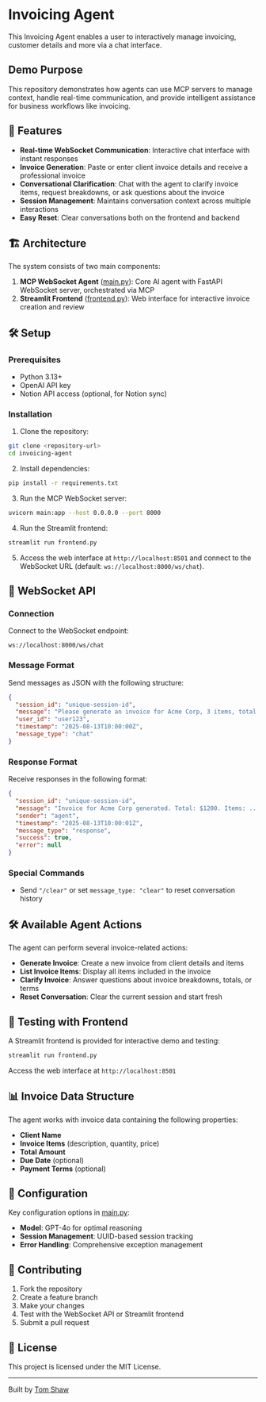 # Invoicing Agent

This Invoicing Agent enables a user to interactively manage invoicing, customer details and more via a chat interface.

## Demo Purpose

This repository demonstrates how agents can use MCP servers to manage context, handle real-time communication, and provide intelligent assistance for business workflows like invoicing.

## 🚀 Features

- **Real-time WebSocket Communication**: Interactive chat interface with instant responses
- **Invoice Generation**: Paste or enter client invoice details and receive a professional invoice
- **Conversational Clarification**: Chat with the agent to clarify invoice items, request breakdowns, or ask questions about the invoice
- **Session Management**: Maintains conversation context across multiple interactions
- **Easy Reset**: Clear conversations both on the frontend and backend

## 🏗️ Architecture

The system consists of two main components:

1. **MCP WebSocket Agent** ([main.py](main.py)): Core AI agent with FastAPI WebSocket server, orchestrated via MCP
2. **Streamlit Frontend** ([frontend.py](frontend.py)): Web interface for interactive invoice creation and review

## 🛠️ Setup

### Prerequisites

- Python 3.13+
- OpenAI API key
- Notion API access (optional, for Notion sync)


### Installation

1. Clone the repository:
  ```bash
  git clone <repository-url>
  cd invoicing-agent
  ```

2. Install dependencies:
  ```bash
  pip install -r requirements.txt
  ```

3. Run the MCP WebSocket server:
  ```bash
  uvicorn main:app --host 0.0.0.0 --port 8000
  ```

4. Run the Streamlit frontend:
  ```bash
  streamlit run frontend.py
  ```

5. Access the web interface at `http://localhost:8501` and connect to the WebSocket URL (default: `ws://localhost:8000/ws/chat`).



## 🔌 WebSocket API

### Connection

Connect to the WebSocket endpoint:

```
ws://localhost:8000/ws/chat
```

### Message Format

Send messages as JSON with the following structure:

```json
{
  "session_id": "unique-session-id",
  "message": "Please generate an invoice for Acme Corp, 3 items, total $1200.",
  "user_id": "user123",
  "timestamp": "2025-08-13T10:00:00Z",
  "message_type": "chat"
}
```

### Response Format

Receive responses in the following format:

```json
{
  "session_id": "unique-session-id",
  "message": "Invoice for Acme Corp generated. Total: $1200. Items: ...",
  "sender": "agent",
  "timestamp": "2025-08-13T10:00:01Z",
  "message_type": "response",
  "success": true,
  "error": null
}
```

### Special Commands

- Send `"/clear"` or set `message_type: "clear"` to reset conversation history



## 🛠️ Available Agent Actions

The agent can perform several invoice-related actions:

- **Generate Invoice**: Create a new invoice from client details and items
- **List Invoice Items**: Display all items included in the invoice
- **Clarify Invoice**: Answer questions about invoice breakdowns, totals, or terms
- **Reset Conversation**: Clear the current session and start fresh



## 🧪 Testing with Frontend

A Streamlit frontend is provided for interactive demo and testing:

```bash
streamlit run frontend.py
```

Access the web interface at `http://localhost:8501`



## 📊 Invoice Data Structure

The agent works with invoice data containing the following properties:

- **Client Name**
- **Invoice Items** (description, quantity, price)
- **Total Amount**
- **Due Date** (optional)
- **Payment Terms** (optional)



## 🔧 Configuration

Key configuration options in [main.py](main.py):

- **Model**: GPT-4o for optimal reasoning
- **Session Management**: UUID-based session tracking
- **Error Handling**: Comprehensive exception management



## 🤝 Contributing

1. Fork the repository
2. Create a feature branch
3. Make your changes
4. Test with the WebSocket API or Streamlit frontend
5. Submit a pull request


## 📝 License

This project is licensed under the MIT License.

---

Built by [Tom Shaw](https://tomshaw.dev)